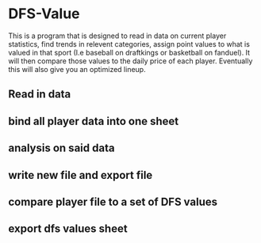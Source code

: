 # DFS-Value

This is a program that is designed to read in data on current player statistics, find trends in relevent categories, assign point values to what is valued in that sport (I.e baseball on draftkings or basketball on fanduel). It will then compare those values to the daily price of each player. Eventually this will also give you an optimized lineup. 

## Read in data

## bind all player data into one sheet

## analysis on said data

## write new file and export file

## compare player file to a set of DFS values

## export dfs values sheet
